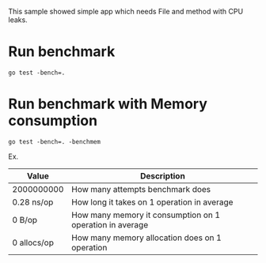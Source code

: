 This sample showed simple app which needs File and method with CPU leaks.

# Run benchmark

```Shell
go test -bench=.
```

# Run benchmark with Memory consumption

```Shell
go test -bench=. -benchmem
```

Ex. 

Value | Description
--- | ---
2000000000 | How many attempts benchmark does
0.28 ns/op |  How long it takes on 1 operation in average 
0 B/op | How many memory it consumption on 1 operation in average
0 allocs/op | How many memory allocation does on 1 operation
